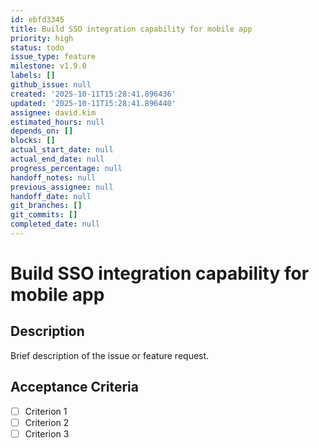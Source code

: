 ```yaml
---
id: ebfd3345
title: Build SSO integration capability for mobile app
priority: high
status: todo
issue_type: feature
milestone: v1.9.0
labels: []
github_issue: null
created: '2025-10-11T15:28:41.896436'
updated: '2025-10-11T15:28:41.896440'
assignee: david.kim
estimated_hours: null
depends_on: []
blocks: []
actual_start_date: null
actual_end_date: null
progress_percentage: null
handoff_notes: null
previous_assignee: null
handoff_date: null
git_branches: []
git_commits: []
completed_date: null
---
```


# Build SSO integration capability for mobile app

## Description

Brief description of the issue or feature request.

## Acceptance Criteria

- [ ] Criterion 1
- [ ] Criterion 2
- [ ] Criterion 3